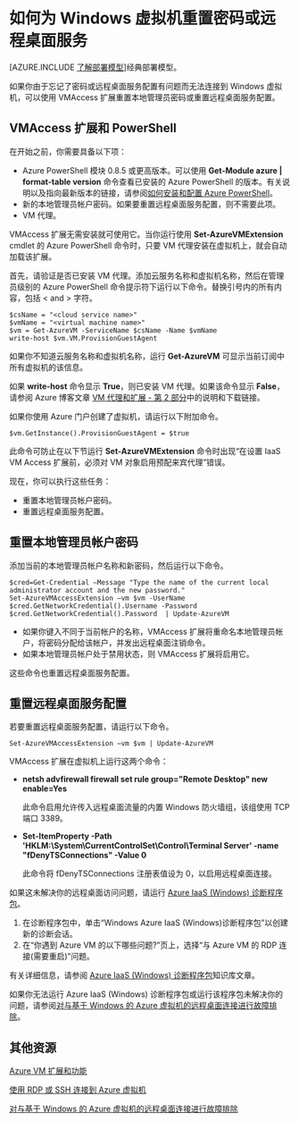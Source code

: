 <properties
	pageTitle="在 Windows VM 上重置密码或远程桌面 | Windows Azure"
	description="在使用资源管理器部署模型创建的 Windows VM 上重置管理员密码或远程桌面服务。"
	services="virtual-machines"
	documentationCenter=""
	authors="dsk-2015"
	manager="timlt"
	editor=""
	tags="azure-resource-manager"/>

<tags
	ms.service="virtual-machines"
	ms.date="10/14/2015"
	wacn.date="12/31/2015"/>

# 如何为 Windows 虚拟机重置密码或远程桌面服务

[AZURE.INCLUDE [了解部署模型](../includes/learn-about-deployment-models-rm-include.md)]经典部署模型。


如果你由于忘记了密码或远程桌面服务配置有问题而无法连接到 Windows 虚拟机，可以使用 VMAccess 扩展重置本地管理员密码或重置远程桌面服务配置。


## VMAccess 扩展和 PowerShell

在开始之前，你需要具备以下项：

- Azure PowerShell 模块 0.8.5 或更高版本。可以使用 **Get-Module azure | format-table version** 命令查看已安装的 Azure PowerShell 的版本。有关说明以及指向最新版本的链接，请参阅[如何安装和配置 Azure PowerShell](/documentation/articles/powershell-install-configure/)。
- 新的本地管理员帐户密码。如果要重置远程桌面服务配置，则不需要此项。
- VM 代理。

VMAccess 扩展无需安装就可使用它。当你运行使用 **Set-AzureVMExtension** cmdlet 的 Azure PowerShell 命令时，只要 VM 代理安装在虚拟机上，就会自动加载该扩展。

首先，请验证是否已安装 VM 代理。添加云服务名称和虚拟机名称，然后在管理员级别的 Azure PowerShell 命令提示符下运行以下命令。替换引号内的所有内容，包括 < and > 字符。

	$csName = "<cloud service name>"
	$vmName = "<virtual machine name>"
	$vm = Get-AzureVM -ServiceName $csName -Name $vmName
	write-host $vm.VM.ProvisionGuestAgent

如果你不知道云服务名称和虚拟机名称，运行 **Get-AzureVM** 可显示当前订阅中所有虚拟机的该信息。

如果 **write-host** 命令显示 **True**，则已安装 VM 代理。如果该命令显示 **False**，请参阅 Azure 博客文章 [VM 代理和扩展 - 第 2 部分](http://azure.microsoft.com/blog/2014/04/15/vm-agent-and-extensions-part-2/)中的说明和下载链接。

如果你使用 Azure 门户创建了虚拟机，请运行以下附加命令。

	$vm.GetInstance().ProvisionGuestAgent = $true

此命令可防止在以下节运行 **Set-AzureVMExtension** 命令时出现“在设置 IaaS VM Access 扩展前，必须对 VM 对象启用预配来宾代理”错误。

现在，你可以执行这些任务：

- 重置本地管理员帐户密码。
- 重置远程桌面服务配置。

## 重置本地管理员帐户密码

添加当前的本地管理员帐户名称和新密码，然后运行以下命令。

	$cred=Get-Credential –Message "Type the name of the current local administrator account and the new password."
	Set-AzureVMAccessExtension –vm $vm -UserName $cred.GetNetworkCredential().Username -Password $cred.GetNetworkCredential().Password  | Update-AzureVM

- 如果你键入不同于当前帐户的名称，VMAccess 扩展将重命名本地管理员帐户，将密码分配给该帐户，并发出远程桌面注销命令。
- 如果本地管理员帐户处于禁用状态，则 VMAccess 扩展将启用它。

这些命令也重置远程桌面服务配置。

## 重置远程桌面服务配置

若要重置远程桌面服务配置，请运行以下命令。

	Set-AzureVMAccessExtension –vm $vm | Update-AzureVM

VMAccess 扩展在虚拟机上运行这两个命令：

- **netsh advfirewall firewall set rule group="Remote Desktop" new enable=Yes**

	此命令启用允许传入远程桌面流量的内置 Windows 防火墙组，该组使用 TCP 端口 3389。

- **Set-ItemProperty -Path 'HKLM:\\System\\CurrentControlSet\\Control\\Terminal Server' -name "fDenyTSConnections" -Value 0**

	此命令将 fDenyTSConnections 注册表值设为 0，以启用远程桌面连接。

如果这未解决你的远程桌面访问问题，请运行 [Azure IaaS (Windows) 诊断程序包](https://home.diagnostics.support.microsoft.com/SelfHelp?knowledgebaseArticleFilter=2976864)。

1.	在诊断程序包中，单击“Windows Azure IaaS (Windows)诊断程序包”以创建新的诊断会话。
2.	在“你遇到 Azure VM 的以下哪些问题?”页上，选择“与 Azure VM 的 RDP 连接(需要重启)”问题。

有关详细信息，请参阅 [Azure IaaS (Windows) 诊断程序包](http://support.microsoft.com/kb/2976864)知识库文章。

如果你无法运行 Azure IaaS (Windows) 诊断程序包或运行该程序包未解决你的问题，请参阅[对与基于 Windows 的 Azure 虚拟机的远程桌面连接进行故障排除](/documentation/articles/virtual-machines-troubleshoot-remote-desktop-connections)。


## 其他资源

[Azure VM 扩展和功能](http://msdn.microsoft.com/zh-cn/library/azure/dn606311.aspx)

[使用 RDP 或 SSH 连接到 Azure 虚拟机](http://msdn.microsoft.com/zh-cn/library/azure/dn535788.aspx)

[对与基于 Windows 的 Azure 虚拟机的远程桌面连接进行故障排除](/documentation/articles/virtual-machines-troubleshoot-remote-desktop-connections)

<!---HONumber=Mooncake_1221_2015-->
